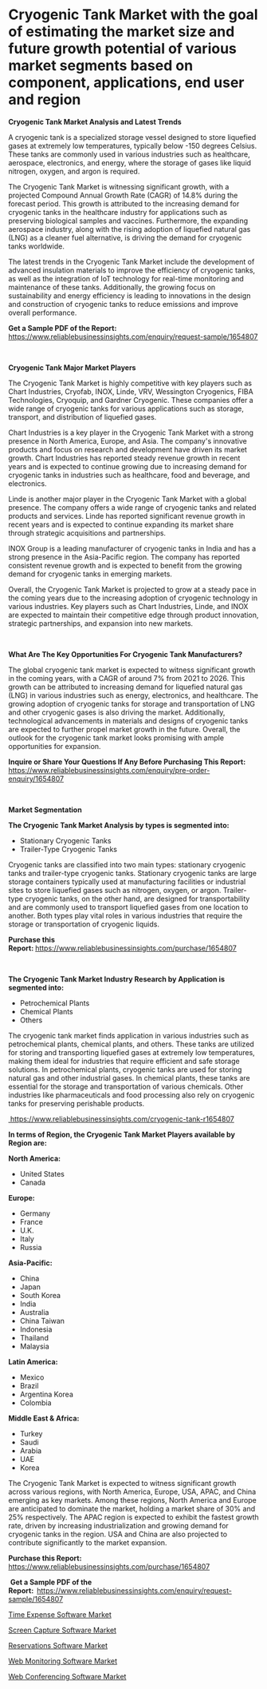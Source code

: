 <p><h1>Cryogenic Tank Market with the goal of estimating the market size and future growth potential of various market segments based on component, applications, end user and region</h1></p><p><strong>Cryogenic Tank Market Analysis and Latest Trends</strong></p>
<p><p>A cryogenic tank is a specialized storage vessel designed to store liquefied gases at extremely low temperatures, typically below -150 degrees Celsius. These tanks are commonly used in various industries such as healthcare, aerospace, electronics, and energy, where the storage of gases like liquid nitrogen, oxygen, and argon is required.</p><p>The Cryogenic Tank Market is witnessing significant growth, with a projected Compound Annual Growth Rate (CAGR) of 14.8% during the forecast period. This growth is attributed to the increasing demand for cryogenic tanks in the healthcare industry for applications such as preserving biological samples and vaccines. Furthermore, the expanding aerospace industry, along with the rising adoption of liquefied natural gas (LNG) as a cleaner fuel alternative, is driving the demand for cryogenic tanks worldwide.</p><p>The latest trends in the Cryogenic Tank Market include the development of advanced insulation materials to improve the efficiency of cryogenic tanks, as well as the integration of IoT technology for real-time monitoring and maintenance of these tanks. Additionally, the growing focus on sustainability and energy efficiency is leading to innovations in the design and construction of cryogenic tanks to reduce emissions and improve overall performance.</p></p>
<p><strong>Get a Sample PDF of the Report:&nbsp;</strong> <a href="https://www.reliablebusinessinsights.com/enquiry/request-sample/1654807">https://www.reliablebusinessinsights.com/enquiry/request-sample/1654807</a></p>
<p>&nbsp;</p>
<p><strong>Cryogenic Tank Major Market Players</strong></p>
<p><p>The Cryogenic Tank Market is highly competitive with key players such as Chart Industries, Cryofab, INOX, Linde, VRV, Wessington Cryogenics, FIBA Technologies, Cryoquip, and Gardner Cryogenic. These companies offer a wide range of cryogenic tanks for various applications such as storage, transport, and distribution of liquefied gases.</p><p>Chart Industries is a key player in the Cryogenic Tank Market with a strong presence in North America, Europe, and Asia. The company's innovative products and focus on research and development have driven its market growth. Chart Industries has reported steady revenue growth in recent years and is expected to continue growing due to increasing demand for cryogenic tanks in industries such as healthcare, food and beverage, and electronics.</p><p>Linde is another major player in the Cryogenic Tank Market with a global presence. The company offers a wide range of cryogenic tanks and related products and services. Linde has reported significant revenue growth in recent years and is expected to continue expanding its market share through strategic acquisitions and partnerships.</p><p>INOX Group is a leading manufacturer of cryogenic tanks in India and has a strong presence in the Asia-Pacific region. The company has reported consistent revenue growth and is expected to benefit from the growing demand for cryogenic tanks in emerging markets.</p><p>Overall, the Cryogenic Tank Market is projected to grow at a steady pace in the coming years due to the increasing adoption of cryogenic technology in various industries. Key players such as Chart Industries, Linde, and INOX are expected to maintain their competitive edge through product innovation, strategic partnerships, and expansion into new markets.</p></p>
<p>&nbsp;</p>
<p><strong>What Are The Key Opportunities For Cryogenic Tank Manufacturers?</strong></p>
<p><p>The global cryogenic tank market is expected to witness significant growth in the coming years, with a CAGR of around 7% from 2021 to 2026. This growth can be attributed to increasing demand for liquefied natural gas (LNG) in various industries such as energy, electronics, and healthcare. The growing adoption of cryogenic tanks for storage and transportation of LNG and other cryogenic gases is also driving the market. Additionally, technological advancements in materials and designs of cryogenic tanks are expected to further propel market growth in the future. Overall, the outlook for the cryogenic tank market looks promising with ample opportunities for expansion.</p></p>
<p><strong>Inquire or Share Your Questions If Any Before Purchasing This Report:</strong> <a href="https://www.reliablebusinessinsights.com/enquiry/pre-order-enquiry/1654807">https://www.reliablebusinessinsights.com/enquiry/pre-order-enquiry/1654807</a></p>
<p>&nbsp;</p>
<p><strong>Market Segmentation</strong></p>
<p><strong>The Cryogenic Tank Market Analysis by types is segmented into:</strong></p>
<p><ul><li>Stationary Cryogenic Tanks</li><li>Trailer-Type Cryogenic Tanks</li></ul></p>
<p><p>Cryogenic tanks are classified into two main types: stationary cryogenic tanks and trailer-type cryogenic tanks. Stationary cryogenic tanks are large storage containers typically used at manufacturing facilities or industrial sites to store liquefied gases such as nitrogen, oxygen, or argon. Trailer-type cryogenic tanks, on the other hand, are designed for transportability and are commonly used to transport liquefied gases from one location to another. Both types play vital roles in various industries that require the storage or transportation of cryogenic liquids.</p></p>
<p><strong>Purchase this Report:&nbsp;</strong><a href="https://www.reliablebusinessinsights.com/purchase/1654807">https://www.reliablebusinessinsights.com/purchase/1654807</a></p>
<p>&nbsp;</p>
<p><strong>The Cryogenic Tank Market Industry Research by Application is segmented into:</strong></p>
<p><ul><li>Petrochemical Plants</li><li>Chemical Plants</li><li>Others</li></ul></p>
<p><p>The cryogenic tank market finds application in various industries such as petrochemical plants, chemical plants, and others. These tanks are utilized for storing and transporting liquefied gases at extremely low temperatures, making them ideal for industries that require efficient and safe storage solutions. In petrochemical plants, cryogenic tanks are used for storing natural gas and other industrial gases. In chemical plants, these tanks are essential for the storage and transportation of various chemicals. Other industries like pharmaceuticals and food processing also rely on cryogenic tanks for preserving perishable products.</p></p>
<p><a href="https://www.reliablebusinessinsights.com/cryogenic-tank-r1654807">&nbsp;https://www.reliablebusinessinsights.com/cryogenic-tank-r1654807</a></p>
<p><strong>In terms of Region, the Cryogenic Tank Market Players available by Region are:</strong></p>
<p>
    <p> <strong> North America: </strong>
        <ul>
            <li>United States</li>
            <li>Canada</li>
        </ul>
        </p> 
    <p> <strong> Europe: </strong>
        <ul>
            <li>Germany</li>
            <li>France</li>
            <li>U.K.</li>
            <li>Italy</li>
            <li>Russia</li>
        </ul>
        </p> 
    <p> <strong> Asia-Pacific: </strong>
        <ul>
            <li>China</li>
            <li>Japan</li>
            <li>South Korea</li>
            <li>India</li>
            <li>Australia</li>
            <li>China Taiwan</li>
            <li>Indonesia</li>
            <li>Thailand</li>
            <li>Malaysia</li>
        </ul>
        </p> 
    <p> <strong> Latin America: </strong>
        <ul>
            <li>Mexico</li>
            <li>Brazil</li>
            <li>Argentina Korea</li>
            <li>Colombia</li>
        </ul>
        </p> 
    <p> <strong> Middle East & Africa: </strong>
        <ul>
            <li>Turkey</li>
            <li>Saudi</li>
            <li>Arabia</li>
            <li>UAE</li>
            <li>Korea</li>
        </ul>
    </p>
    </p>
<p><p>The Cryogenic Tank Market is expected to witness significant growth across various regions, with North America, Europe, USA, APAC, and China emerging as key markets. Among these regions, North America and Europe are anticipated to dominate the market, holding a market share of 30% and 25% respectively. The APAC region is expected to exhibit the fastest growth rate, driven by increasing industrialization and growing demand for cryogenic tanks in the region. USA and China are also projected to contribute significantly to the market expansion.</p></p>
<p><strong>Purchase this Report: </strong><a href="https://www.reliablebusinessinsights.com/purchase/1654807">https://www.reliablebusinessinsights.com/purchase/1654807</a></p>
<p>&nbsp;<strong>Get a Sample PDF of the Report:&nbsp;&nbsp;</strong><a href="https://www.reliablebusinessinsights.com/enquiry/request-sample/1654807">https://www.reliablebusinessinsights.com/enquiry/request-sample/1654807</a></p>
<p><strong></strong></p>
<p><p><a href="https://github.com/mauripalmi/Market-Research-Report-List-4/blob/main/time-expense-software-market.md">Time Expense Software Market</a></p><p><a href="https://github.com/gulaimolin/Market-Research-Report-List-6/blob/main/screen-capture-software-market.md">Screen Capture Software Market</a></p><p><a href="https://github.com/RoccoManning/Market-Research-Report-List-6/blob/main/reservations-software-market.md">Reservations Software Market</a></p><p><a href="https://github.com/btwcqfvq34/Market-Research-Report-List-2/blob/main/web-monitoring-software-market.md">Web Monitoring Software Market</a></p><p><a href="https://github.com/nicoletavirag/Market-Research-Report-List-4/blob/main/web-conferencing-software-market.md">Web Conferencing Software Market</a></p></p>